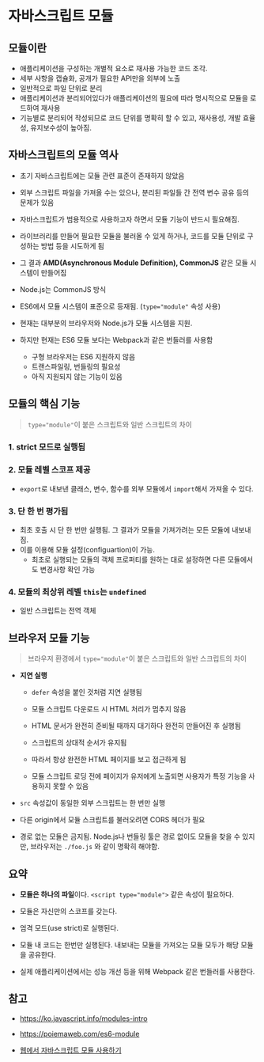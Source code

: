 # 자바스크립트 모듈

## 모듈이란

- 애플리케이션을 구성하는 개별적 요소로 재사용 가능한 코드 조각.
- 세부 사항을 캡슐화, 공개가 필요한 API만을 외부에 노출
- 일반적으로 파일 단위로 분리
- 애플리케이션과 분리되어있다가 애플리케이션의 필요에 따라 명시적으로 모듈을 로드하여 재사용
- 기능별로 분리되어 작성되므로 코드 단위를 명확히 할 수 있고, 재사용성, 개발 효율성, 유지보수성이 높아짐.

## 자바스크립트의 모듈 역사

- 초기 자바스크립트에는 모듈 관련 표준이 존재하지 않았음
- 외부 스크립트 파일을 가져올 수는 있으나, 분리된 파일들 간 전역 변수 공유 등의 문제가 있음
- 자바스크립트가 범용적으로 사용하고자 하면서 모듈 기능이 반드시 필요해짐.
- 라이브러리를 만들어 필요한 모듈을 불러올 수 있게 하거나, 코드를 모듈 단위로 구성하는 방법 등을 시도하게 됨
- 그 결과 **AMD(Asynchronous Module Definition), CommonJS** 같은 모듈 시스템이 만들어짐
- Node.js는 CommonJS 방식
- ES6에서 모듈 시스템이 표준으로 등재됨. (`type="module"` 속성 사용)
- 현재는 대부분의 브라우저와 Node.js가 모듈 시스템을 지원.

- 하지만 현재는 ES6 모듈 보다는 Webpack과 같은 번들러를 사용함
  - 구형 브라우저는 ES6 지원하지 않음
  - 트랜스파일링, 번들링의 필요성
  - 아직 지원되지 않는 기능이 있음

## 모듈의 핵심 기능

>  `type="module"`이 붙은 스크립트와 일반 스크립트의 차이

### 1. strict 모드로 실행됨

### 2. 모듈 레벨 스코프 제공

- `export`로 내보낸 클래스, 변수, 함수를 외부 모듈에서 `import`해서 가져올 수 있다.

### 3. 단 한 번 평가됨

- 최초 호출 시 단 한 번만 실행됨. 그 결과가 모듈을 가져가려는 모든 모듈에 내보내짐.
- 이를 이용해 모듈 설정(configuartion)이 가능.
  - 최초로 실행되는 모듈의 객체 프로퍼티를 원하는 대로 설정하면 다른 모듈에서도 변경사항 확인 가능

### 4. 모듈의 최상위 레벨 `this`는 `undefined` 

- 일반 스크립트는 전역 객체

## 브라우저 모듈 기능

> 브라우저 환경에서 `type="module"`이 붙은 스크립트와 일반 스크립트의 차이

- **지연 실행**

  - `defer` 속성을 붙인 것처럼 지연 실행됨

  - 모듈 스크립트 다운로드 시 HTML 처리가 멈추지 않음
  - HTML 문서가 완전히 준비될 때까지 대기하다 완전히 만들어진 후 실행됨
  - 스크립트의 상대적 순서가 유지됨
  - 따라서 항상 완전한 HTML 페이지를 보고 접근하게 됨
  - 모듈 스크립트 로딩 전에 페이지가 유저에게 노출되면 사용자가 특정 기능을 사용하지 못할 수 있음

- `src` 속성값이 동일한 외부 스크립트는 한 번만 실행

- 다른 origin에서 모듈 스크립트를 불러오려면 CORS 헤더가 필요

- 경로 없는 모듈은 금지됨. Node.js나 번들링 툴은 경로 없이도 모듈을 찾을 수 있지만, 브라우저는  `./foo.js` 와 같이 명확히 해야함.

  

## 요약

- **모듈은 하나의 파일**이다. `<script type="module">` 같은 속성이 필요하다.
- 모듈은 자신만의 스코프를 갖는다.
- 엄격 모드(use strict)로 실행된다.
- 모듈 내 코드는 한번만 실행된다. 내보내는 모듈을 가져오는 모듈 모두가 해당 모듈을 공유한다.

- 실제 애플리케이션에서는 성능 개선 등을 위해 Webpack 같은 번들러를 사용한다.

## 참고

- https://ko.javascript.info/modules-intro

- https://poiemaweb.com/es6-module
- [웹에서 자바스크립트 모듈 사용하기](https://velog.io/@widian/%EC%9B%B9%EC%97%90%EC%84%9C-%EC%9E%90%EB%B0%94%EC%8A%A4%ED%81%AC%EB%A6%BD%ED%8A%B8-%EB%AA%A8%EB%93%88-%EC%82%AC%EC%9A%A9%ED%95%98%EA%B8%B0)